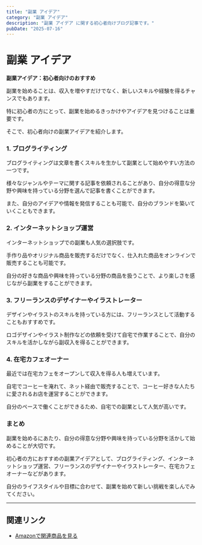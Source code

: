 ```yaml
---
title: "副業 アイデア"
category: "副業 アイデア"
description: "副業 アイデア に関する初心者向けブログ記事です。"
pubDate: "2025-07-16"
---
```


# 副業 アイデア

**副業アイデア：初心者向けのおすすめ**

副業を始めることは、収入を増やすだけでなく、新しいスキルや経験を得るチャンスでもあります。

特に初心者の方にとって、副業を始めるきっかけやアイデアを見つけることは重要です。

そこで、初心者向けの副業アイデアを紹介します。



### **1. ブログライティング**

ブログライティングは文章を書くスキルを生かして副業として始めやすい方法の一つです。

様々なジャンルやテーマに関する記事を依頼されることがあり、自分の得意な分野や興味を持っている分野を選んで記事を書くことができます。

また、自分のアイデアや情報を発信することも可能で、自分のブランドを築いていくこともできます。



### **2. インターネットショップ運営**

インターネットショップでの副業も人気の選択肢です。

手作り品やオリジナル商品を販売するだけでなく、仕入れた商品をオンラインで販売することも可能です。

自分の好きな商品や興味を持っている分野の商品を扱うことで、より楽しさを感じながら副業をすることができます。



### **3. フリーランスのデザイナーやイラストレーター**

デザインやイラストのスキルを持っている方には、フリーランスとして活動することもおすすめです。

ロゴデザインやイラスト制作などの依頼を受けて自宅で作業することで、自分のスキルを活かしながら副収入を得ることができます。



### **4. 在宅カフェオーナー**

最近では在宅カフェをオープンして収入を得る人も増えています。

自宅でコーヒーを淹れて、ネット経由で販売することで、コーヒー好きな人たちに愛されるお店を運営することができます。

自分のペースで働くことができるため、自宅での副業として人気が高いです。



### **まとめ**

副業を始めるにあたり、自分の得意な分野や興味を持っている分野を活かして始めることが大切です。

初心者の方におすすめの副業アイデアとして、ブログライティング、インターネットショップ運営、フリーランスのデザイナーやイラストレーター、在宅カフェオーナーなどがあります。

自分のライフスタイルや目標に合わせて、副業を始めて新しい挑戦を楽しんでみてください。



---

## 関連リンク

- [Amazonで関連商品を見る](https://www.amazon.co.jp/s?k=%E5%89%AF%E6%A5%AD+%E3%82%A2%E3%82%A4%E3%83%87%E3%82%A2&tag=autowritehubai-22)
